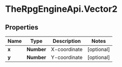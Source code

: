 # TheRpgEngineApi.Vector2

## Properties

Name | Type | Description | Notes
------------ | ------------- | ------------- | -------------
**x** | **Number** | X-coordinate | [optional] 
**y** | **Number** | Y-coordinate | [optional] 


